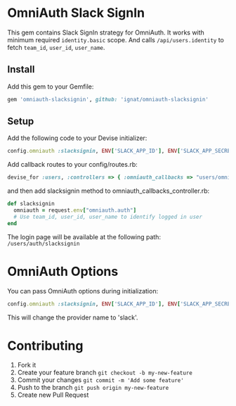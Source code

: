 # OmniAuth Slack SignIn

This gem contains Slack SignIn strategy for OmniAuth. It works with minimum required `identity.basic` scope. And calls `/api/users.identity` to fetch `team_id`, `user_id`, `user_name`.

## Install

Add this gem to your Gemfile:

```ruby
gem 'omniauth-slacksignin', github: 'ignat/omniauth-slacksignin'
```

## Setup

Add the following code to your Devise initializer:

```ruby
config.omniauth :slacksignin, ENV['SLACK_APP_ID'], ENV['SLACK_APP_SECRET'], scope: 'identity.basic'
```

Add callback routes to your config/routes.rb:

```ruby
devise_for :users, :controllers => { :omniauth_callbacks => "users/omniauth_callbacks" }
```

and then add slacksignin method to omniauth_callbacks_controller.rb:

```ruby
def slacksignin
  omniauth = request.env["omniauth.auth"]
  # Use team_id, user_id, user_name to identify logged in user
end
```

The login page will be available at the following path: `/users/auth/slacksignin`

# OmniAuth Options

You can pass OmniAuth options during initialization:

```ruby
config.omniauth :slacksignin, ENV['SLACK_APP_ID'], ENV['SLACK_APP_SECRET'], scope: 'identity.basic', name: 'slack'
```

This will change the provider name to 'slack'.

# Contributing

1. Fork it
2. Create your feature branch `git checkout -b my-new-feature`
3. Commit your changes `git commit -m 'Add some feature'`
4. Push to the branch `git push origin my-new-feature`
5. Create new Pull Request
